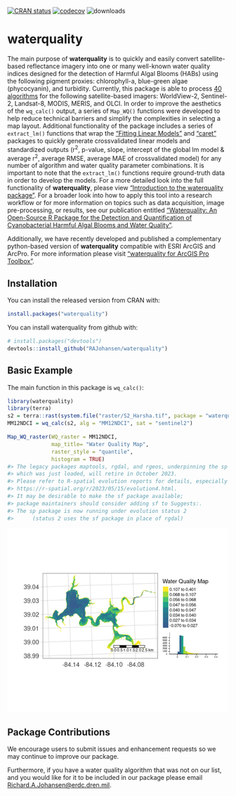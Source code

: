 
<!-- README.md is generated from README.Rmd. Please edit that file -->

[![CRAN
status](http://www.r-pkg.org/badges/version/waterquality)](https://cran.r-project.org/package=waterquality)
[![codecov](https://codecov.io/gh/RAJohansen/waterquality/branch/master/graph/badge.svg)](https://app.codecov.io/gh/RAJohansen/waterquality)
![downloads](http://cranlogs.r-pkg.org/badges/grand-total/waterquality)

# waterquality

The main purpose of **waterquality** is to quickly and easily convert
satellite-based reflectance imagery into one or many well-known water
quality indices designed for the detection of Harmful Algal Blooms
(HABs) using the following pigment proxies: chlorophyll-a, blue-green
algae (phycocyanin), and turbidity. Currently, this package is able to
process [40
algorithms](https://rajohansen.github.io/waterquality/reference/index.html)
for the following satellite-based imagers: WorldView-2, Sentinel-2,
Landsat-8, MODIS, MERIS, and OLCI. In order to improve the aesthetics of
the `wq_calc()` output, a series of `Map_WQ()` functions were developed
to help reduce technical barriers and simplify the complexities in
selecting a map layout. Additional functionality of the package includes
a series of `extract_lm()` functions that wrap the [“Fitting Linear
Models”](https://www.rdocumentation.org/packages/stats/versions/3.6.2/topics/lm)
and [“caret”](https://topepo.github.io/caret/index.html) packages to
quickly generate crossvalidated linear models and standardized outputs
(r<sup>2</sup>, p-value, slope, intercept of the global lm model &
average r<sup>2</sup>, average RMSE, average MAE of crossvalidated
model) for any number of algorithm and water quality parameter
combinations. It is important to note that the `extract_lm()` functions
require ground-truth data in order to develop the models. For a more
detailed look into the full functionality of **waterquality**, please
view [“Introduction to the waterquality
package”](https://rajohansen.github.io/waterquality/articles/waterquality_vignette.html).
For a broader look into how to apply this tool into a research workflow
or for more information on topics such as data acquisition, image
pre-processing, or results, see our publication entitled [“Waterquality:
An Open-Source R Package for the Detection and Quantification of
Cyanobacterial Harmful Algal Blooms and Water
Quality”](https://erdc-library.erdc.dren.mil/jspui/bitstream/11681/35053/3/ERDC-EL%20TR-19-20.pdf).

Additionally, we have recently developed and published a complementary
python-based version of **waterquality** compatible with ESRI ArcGIS and
ArcPro. For more information please visit [“waterquality for ArcGIS Pro
Toolbox”](https://hdl.handle.net/11681/42240).

## Installation

You can install the released version from CRAN with:

``` r
install.packages("waterquality")
```

You can install waterquality from github with:

``` r
# install.packages("devtools")
devtools::install_github("RAJohansen/waterquality")
```

## Basic Example

The main function in this package is `wq_calc()`:

``` r
library(waterquality)
library(terra)
s2 = terra::rast(system.file("raster/S2_Harsha.tif", package = "waterquality"))
MM12NDCI = wq_calc(s2, alg = "MM12NDCI", sat = "sentinel2")
```

``` r
Map_WQ_raster(WQ_raster = MM12NDCI,
              map_title= "Water Quality Map",
              raster_style = "quantile",
              histogram = TRUE)
#> The legacy packages maptools, rgdal, and rgeos, underpinning the sp package,
#> which was just loaded, will retire in October 2023.
#> Please refer to R-spatial evolution reports for details, especially
#> https://r-spatial.org/r/2023/05/15/evolution4.html.
#> It may be desirable to make the sf package available;
#> package maintainers should consider adding sf to Suggests:.
#> The sp package is now running under evolution status 2
#>      (status 2 uses the sf package in place of rgdal)
```

![](man/figures/README-unnamed-chunk-2-1.png)<!-- -->

## Package Contributions

We encourage users to submit issues and enhancement requests so we may
continue to improve our package.

Furthermore, if you have a water quality algorithm that was not on our
list, and you would like for it to be included in our package please
email <Richard.A.Johansen@erdc.dren.mil>.
